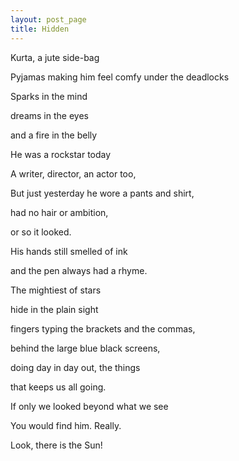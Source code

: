 ```yaml
---
layout: post_page
title: Hidden
---
```

Kurta, a jute side-bag

Pyjamas making him feel comfy under the deadlocks

Sparks in the mind

dreams in the eyes

and a fire in the belly

He was a rockstar today

A writer, director, an actor too,


But just yesterday he wore a pants and shirt,

had no hair or ambition,

or so it looked.

His hands still smelled of ink

and the pen always had a rhyme.


The mightiest of stars

hide in the plain sight

fingers typing the brackets and the commas,

behind the large blue black screens,

doing day in day out, the things

that keeps us all going.

If only we looked beyond what we see

You would find him. Really.

Look, there is the Sun!
